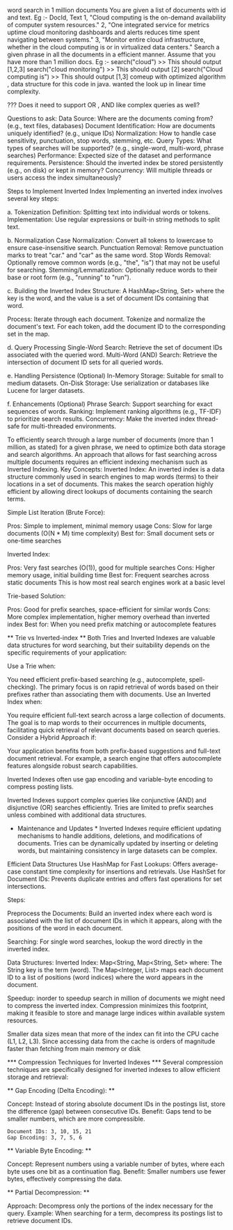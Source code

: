 word search in 1 million documents
You are given a list of documents with id and text. Eg :- DocId, Text 1, "Cloud computing is the on-demand availability of computer system resources." 2, "One integrated service for metrics uptime cloud monitoring dashboards and alerts reduces time spent navigating between systems." 3, "Monitor entire cloud infrastructure, whether in the cloud computing is or in virtualized data centers."
Search a given phrase in all the documents in a efficient manner. Assume that you have more than 1 million docs. Eg :- search("cloud") >> This should output [1,2,3] search("cloud monitoring") >> This should output [2] search("Cloud computing is") >> This should output [1,3]
comeup with optimized algorithm , data structure for this code in java.
wanted the look up in linear time complexity.

??? Does it need to support OR , AND like complex queries as well? 
 
Questions to ask:
Data Source: Where are the documents coming from? (e.g., text files, databases)
Document Identification: How are documents uniquely identified? (e.g., unique IDs)
Normalization: How to handle case sensitivity, punctuation, stop words, stemming, etc.
Query Types: What types of searches will be supported? (e.g., single-word, multi-word, phrase searches)
Performance: Expected size of the dataset and performance requirements.
Persistence: Should the inverted index be stored persistently (e.g., on disk) or kept in memory?
Concurrency: Will multiple threads or users access the index simultaneously?


Steps to Implement Inverted Index
Implementing an inverted index involves several key steps:

a. Tokenization
Definition: Splitting text into individual words or tokens.
Implementation: Use regular expressions or built-in string methods to split text.

b. Normalization
Case Normalization: Convert all tokens to lowercase to ensure case-insensitive search.
Punctuation Removal: Remove punctuation marks to treat "car." and "car" as the same word.
Stop Words Removal: Optionally remove common words (e.g., "the", "is") that may not be useful for searching.
Stemming/Lemmatization: Optionally reduce words to their base or root form (e.g., "running" to "run").

c. Building the Inverted Index
Structure: A HashMap<String, Set<Integer>> where the key is the word, and the value is a set of document IDs containing that word.

Process:
Iterate through each document.
Tokenize and normalize the document's text.
For each token, add the document ID to the corresponding set in the map.

d. Query Processing
Single-Word Search: Retrieve the set of document IDs associated with the queried word.
Multi-Word (AND) Search: Retrieve the intersection of document ID sets for all queried words.

e. Handling Persistence (Optional)
In-Memory Storage: Suitable for small to medium datasets.
On-Disk Storage: Use serialization or databases like Lucene for larger datasets.

f. Enhancements (Optional)
Phrase Search: Support searching for exact sequences of words.
Ranking: Implement ranking algorithms (e.g., TF-IDF) to prioritize search results.
Concurrency: Make the inverted index thread-safe for multi-threaded environments.


To efficiently search through a large number of documents (more than 1 million, as stated) for a given phrase, we need to optimize both data storage and search algorithms. An approach that allows for fast searching across multiple documents requires an efficient indexing mechanism such as Inverted Indexing.
Key Concepts:
Inverted Index:
An inverted index is a data structure commonly used in search engines to map words (terms) to their locations in a set of documents. This makes the search operation highly efficient by allowing direct lookups of documents containing the search terms.

Simple List Iteration (Brute Force):

Pros: Simple to implement, minimal memory usage
Cons: Slow for large documents (O(N * M) time complexity)
Best for: Small document sets or one-time searches


Inverted Index:

Pros: Very fast searches (O(1)), good for multiple searches
Cons: Higher memory usage, initial building time
Best for: Frequent searches across static documents
This is how most real search engines work at a basic level


Trie-based Solution:

Pros: Good for prefix searches, space-efficient for similar words
Cons: More complex implementation, higher memory overhead than inverted index
Best for: When you need prefix matching or autocomplete features


** Trie vs Inverted-index **
Both Tries and Inverted Indexes are valuable data structures for word searching, but their suitability depends on the specific requirements of your application:

Use a Trie when:

You need efficient prefix-based searching (e.g., autocomplete, spell-checking).
The primary focus is on rapid retrieval of words based on their prefixes rather than associating them with documents.
Use an Inverted Index when:

You require efficient full-text search across a large collection of documents.
The goal is to map words to their occurrences in multiple documents, facilitating quick retrieval of relevant documents based on search queries.
Consider a Hybrid Approach if:

Your application benefits from both prefix-based suggestions and full-text document retrieval.
For example, a search engine that offers autocomplete features alongside robust search capabilities.

Inverted Indexes often use gap encoding and variable-byte encoding to compress posting lists.

Inverted Indexes support complex queries like conjunctive (AND) and disjunctive (OR) searches efficiently.
Tries are limited to prefix searches unless combined with additional data structures.

* Maintenance and Updates *
Inverted Indexes require efficient updating mechanisms to handle additions, deletions, and modifications of documents.
Tries can be dynamically updated by inserting or deleting words, but maintaining consistency in large datasets can be complex.

Efficient Data Structures
Use HashMap for Fast Lookups: Offers average-case constant time complexity for insertions and retrievals.
Use HashSet for Document IDs: Prevents duplicate entries and offers fast operations for set intersections.

Steps:

Preprocess the Documents:
Build an inverted index where each word is associated with the list of document IDs in which it appears, along with the positions of the word in each document.

Searching:
For single word searches, lookup the word directly in the inverted index.

Data Structures:
Inverted Index:
Map<String, Map<String, Set<Integer>> where:
    The String key is the term (word).
    The Map<Integer, List<Integer>> maps each document ID to a list of positions (word indices) where the word appears in the document.




Speedup:
inorder to speedup search in million of documents we might need to compress the inverted index.
Compression minimizes this footprint, making it feasible to store and manage large indices within available system resources.

Smaller data sizes mean that more of the index can fit into the CPU cache (L1, L2, L3). Since accessing data from the cache is orders of magnitude faster than fetching from main memory or disk


*** Compression Techniques for Inverted Indexes ***
Several compression techniques are specifically designed for inverted indexes to allow efficient storage and retrieval:

** Gap Encoding (Delta Encoding): **

Concept: Instead of storing absolute document IDs in the postings list, store the difference (gap) between consecutive IDs.
Benefit: Gaps tend to be smaller numbers, which are more compressible.

```
Document IDs: 3, 10, 15, 21
Gap Encoding: 3, 7, 5, 6
```

** Variable Byte Encoding: **

Concept: Represent numbers using a variable number of bytes, where each byte uses one bit as a continuation flag.
Benefit: Smaller numbers use fewer bytes, effectively compressing the data.

** Partial Decompression: **

Approach: Decompress only the portions of the index necessary for the query.
Example: When searching for a term, decompress its postings list to retrieve document IDs.